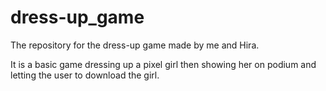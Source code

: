 # dress-up_game
The repository for the dress-up game made by me and Hira.

It is a basic game dressing up a pixel girl then showing her on podium and letting the user to download the girl.